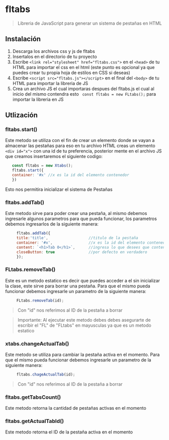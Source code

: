 # fltabs
> Libreria de JavaScript para generar un sistema de pestañas en HTML

## Instalación
   1. Descarga los archivos css y js de fltabs
   2. Insertalos en el directorio de tu proyecto
   3. Escribe `<link rel="stylesheet" href="fltabs.css">` en el `<head>` de tu HTML para importar el css en el html (este punto es opcional ya que puedes crear tu propia hoja de estilos en CSS si deseas)
   4. Escribe `<script src="fltabs.js"></script>` en el final del `<body>` de tu HTML para importar la libreria de JS
   5. Crea un archivo JS el cual importaras despues del fltabs.js el cual al inicio del mismo contendra esto ` const fltabs = new FLtabs();` para importar la libreria en JS

## Utlización
   
   ### fltabs.start()
   Este metodo se utiliza con el fin de crear un elemento donde se vayan a almacenar las pestañas para eso en tu archivo HTML creas un elemento `<div id="x">` con una id de tu preferencia, posterior mente en el archivo JS que creamos insertaremos el siguiente codigo: 

   ```javascript
      const fltabs = new Xtabs();
      fltabs.start({
      container: '#x' //x es la id del elemento contenedor
      })
   ```
        
   Esto nos permitira inicializar el sistema de Pestañas

   ### fltabs.addTab()
   Este metodo sirve para poder crear una pestaña, al mismo debemos ingresarle algunos parametros para que pueda funcionar, los parametros debemos ingresarlos de la siguiente manera:

   ```javascript
        fltabs.addTab({
        title:'title',                  //titulo de la pestaña
        container: '#x',                //x es la id del elemento contenedor
        content: `<h1>Tab 0</h1>`,      //ingresa lo que desees que contenga la pestaña
        closeButton: true               //por defecto en verdadero
        });
   ```

   ### FLtabs.removeTab()
   Este es un metodo estatico es decir que puedes acceder a el sin inicializar la clase, este sirve para borrar una pestaña. Para que el mismo pueda funcionar debemos ingresarle un parametro de la siguiente manera:

   ```javascript
        FLtabs.removeTab(id);
   ```
   > Con "id" nos referimos al ID de la pestaña a borrar

   > Importante: Al ejecutar este metodo debes debes asegurarte de escribir el "FL" de "FLtabs" en mayusculas ya que es un metodo estatico

   ### xtabs.changeActualTab()
   Este metodo se utiliza para cambiar la pestaña activa en el momento. Para que el mismo pueda funcionar debemos ingresarle un parametro de la siguiente manera:
        
   ```javascript
        fltabs.chageActualTab(id);
   ```
   > Con "id" nos referimos al ID de la pestaña a borrar

   ### fltabs.getTabsCount()
   Este metodo retorna la cantidad de pestañas activas en el momento
    
   ### fltabs.getActualTabId()
   Este metodo retorna el ID de la pestaña activa en el momento
